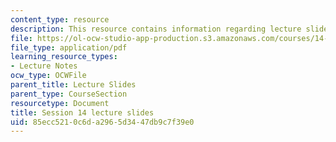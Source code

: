 ```yaml
---
content_type: resource
description: This resource contains information regarding lecture slide 14.
file: https://ol-ocw-studio-app-production.s3.amazonaws.com/courses/14-581-international-economics-i-spring-2013/85ecc5210c6da2965d3447db9c7f39e0_MIT14_581S13_Lecslides14.pdf
file_type: application/pdf
learning_resource_types:
- Lecture Notes
ocw_type: OCWFile
parent_title: Lecture Slides
parent_type: CourseSection
resourcetype: Document
title: Session 14 lecture slides
uid: 85ecc521-0c6d-a296-5d34-47db9c7f39e0
---
```

